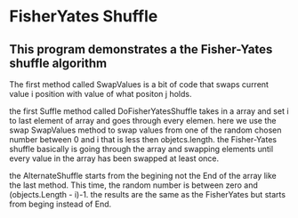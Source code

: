 
# FisherYates Shuffle

## This program demonstrates a the Fisher-Yates shuffle algorithm 

The first method called SwapValues is a bit of code that swaps current value i position with value of what positon j holds.

the first Suffle method called DoFisherYatesShuffle takes in a array and set i to last element of array
and goes through every elemen. here we use the swap SwapValues method to swap values from one of the random chosen number between 0 and i that is less then objetcs.length.
the Fisher-Yates shuffle basically is going through the array and swapping elements until every value in the array has been swapped at least once.

the AlternateShuffle starts from the begining not the End of the array like the last method.
This time, the random number is between zero and (objects.Length - i)-1.
the results are the same as the FisherYates but starts from beging instead of End.
